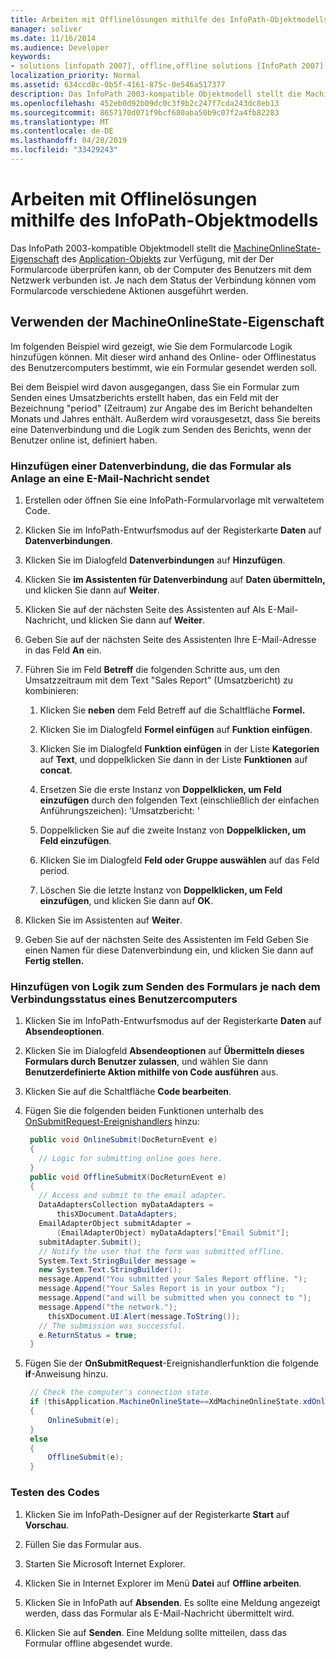 ```yaml
---
title: Arbeiten mit Offlinelösungen mithilfe des InfoPath-Objektmodells
manager: soliver
ms.date: 11/16/2014
ms.audience: Developer
keywords:
- solutions [infopath 2007], offline,offline solutions [InfoPath 2007], InfoPath 2003-compatible form templates,InfoPath 2003-compatible form templates, offline solutions
localization_priority: Normal
ms.assetid: 634ccd8c-0b5f-4161-875c-0e546a517377
description: Das InfoPath 2003-kompatible Objektmodell stellt die MachineOnlineState-Eigenschaft des Application-Objekts zur Verfügung, mit der Der Formularcode überprüfen kann, ob der Computer des Benutzers mit dem Netzwerk verbunden ist. Je nach dem Status der Verbindung können vom Formularcode verschiedene Aktionen ausgeführt werden.
ms.openlocfilehash: 452eb0d92b09dc0c3f9b2c247f7cda243dc8eb13
ms.sourcegitcommit: 8657170d071f9bcf680aba50b9c07f2a4fb82283
ms.translationtype: MT
ms.contentlocale: de-DE
ms.lasthandoff: 04/28/2019
ms.locfileid: "33429243"
---
```

# <a name="work-with-offline-solutions-using-the-infopath-object-model"></a>Arbeiten mit Offlinelösungen mithilfe des InfoPath-Objektmodells

Das InfoPath 2003-kompatible Objektmodell stellt die [MachineOnlineState-Eigenschaft](https://msdn.microsoft.com/library/Microsoft.Office.Interop.InfoPath.SemiTrust._Application2.MachineOnlineState.aspx) des [Application-Objekts](https://msdn.microsoft.com/library/Microsoft.Office.Interop.InfoPath.SemiTrust.Application.aspx) zur Verfügung, mit der Der Formularcode überprüfen kann, ob der Computer des Benutzers mit dem Netzwerk verbunden ist. Je nach dem Status der Verbindung können vom Formularcode verschiedene Aktionen ausgeführt werden. 
  
## <a name="using-the-machineonlinestate-property"></a>Verwenden der MachineOnlineState-Eigenschaft

Im folgenden Beispiel wird gezeigt, wie Sie dem Formularcode Logik hinzufügen können. Mit dieser wird anhand des Online- oder Offlinestatus des Benutzercomputers bestimmt, wie ein Formular gesendet werden soll.
  
Bei dem Beispiel wird davon ausgegangen, dass Sie ein Formular zum Senden eines Umsatzberichts erstellt haben, das ein Feld mit der Bezeichnung "period" (Zeitraum) zur Angabe des im Bericht behandelten Monats und Jahres enthält. Außerdem wird vorausgesetzt, dass Sie bereits eine Datenverbindung und die Logik zum Senden des Berichts, wenn der Benutzer online ist, definiert haben.
  
### <a name="add-a-data-connection-that-submits-the-form-as-an-attachment-to-an-email-message"></a>Hinzufügen einer Datenverbindung, die das Formular als Anlage an eine E-Mail-Nachricht sendet

1. Erstellen oder öffnen Sie eine InfoPath-Formularvorlage mit verwaltetem Code.
    
2. Klicken Sie im InfoPath-Entwurfsmodus auf der Registerkarte **Daten** auf **Datenverbindungen**.
    
3. Klicken Sie im Dialogfeld **Datenverbindungen** auf **Hinzufügen**.
    
4. Klicken Sie **im Assistenten für Datenverbindung** auf **Daten übermitteln,** und klicken Sie dann auf **Weiter**.
    
5. Klicken Sie auf der nächsten Seite des Assistenten auf Als E-Mail-Nachricht, und klicken Sie dann auf **Weiter**. 
    
6. Geben Sie auf der nächsten Seite des Assistenten Ihre E-Mail-Adresse in das Feld **An** ein. 
    
7. Führen Sie im Feld **Betreff** die folgenden Schritte aus, um den Umsatzzeitraum mit dem Text "Sales Report" (Umsatzbericht) zu kombinieren: 
    
   1. Klicken Sie **neben** dem Feld Betreff auf die Schaltfläche **Formel.** 
      
   2. Klicken Sie im Dialogfeld **Formel einfügen** auf **Funktion einfügen**.
      
   3. Klicken Sie im Dialogfeld **Funktion einfügen** in der Liste **Kategorien** auf **Text**, und doppelklicken Sie dann in der Liste **Funktionen** auf **concat**. 
      
   4. Ersetzen Sie die erste Instanz von **Doppelklicken, um Feld einzufügen** durch den folgenden Text (einschließlich der einfachen Anführungszeichen): 'Umsatzbericht: ' 
      
   5. Doppelklicken Sie auf die zweite Instanz von **Doppelklicken, um Feld einzufügen**.
      
   6. Klicken Sie im Dialogfeld **Feld oder Gruppe auswählen** auf das Feld period. 
      
   7. Löschen Sie die letzte Instanz von **Doppelklicken, um Feld einzufügen**, und klicken Sie dann auf **OK**.
    
8. Klicken Sie im Assistenten auf **Weiter**.
    
9. Geben Sie auf der nächsten Seite des Assistenten  im Feld Geben Sie einen Namen für diese Datenverbindung ein, und klicken Sie dann auf **Fertig stellen.**
    
### <a name="add-logic-for-submitting-the-form-depending-on-the-connected-state-of-a-users-computer"></a>Hinzufügen von Logik zum Senden des Formulars je nach dem Verbindungsstatus eines Benutzercomputers

1. Klicken Sie im InfoPath-Entwurfsmodus auf der Registerkarte **Daten** auf **Absendeoptionen**.
    
2. Klicken Sie im Dialogfeld **Absendeoptionen** auf **Übermitteln dieses Formulars durch Benutzer zulassen**, und wählen Sie dann **Benutzerdefinierte Aktion mithilfe von Code ausführen** aus.
    
3. Klicken Sie auf die Schaltfläche **Code bearbeiten**. 
    
4. Fügen Sie die folgenden beiden Funktionen unterhalb des [OnSubmitRequest-Ereignishandlers](https://msdn.microsoft.com/library/Microsoft.Office.Interop.InfoPath.SemiTrust._XDocumentEventSink2_Event.OnSubmitRequest.aspx) hinzu: 
    
   ```cs
    public void OnlineSubmit(DocReturnEvent e)
    {
      // Logic for submitting online goes here.
    }
    public void OfflineSubmitX(DocReturnEvent e)
    {
      // Access and submit to the email adapter.
      DataAdaptersCollection myDataAdapters = 
          thisXDocument.DataAdapters;
      EmailAdapterObject submitAdapter = 
          (EmailAdapterObject) myDataAdapters["Email Submit"];
      submitAdapter.Submit();
      // Notify the user that the form was submitted offline.
      System.Text.StringBuilder message = 
      new System.Text.StringBuilder();
      message.Append("You submitted your Sales Report offline. ");
      message.Append("Your Sales Report is in your outbox ");
      message.Append("and will be submitted when you connect to ");
      message.Append("the network.");
        thisXDocument.UI.Alert(message.ToString());
      // The submission was successful.
      e.ReturnStatus = true;
    }
   ```

5. Fügen Sie der **OnSubmitRequest**-Ereignishandlerfunktion die folgende **if**-Anweisung hinzu. 
    
   ```cs
    // Check the computer's connection state.
    if (thisApplication.MachineOnlineState==XdMachineOnlineState.xdOnline)
    {
        OnlineSubmit(e);
    }
    else
    {
        OfflineSubmit(e);
    }
   ```

### <a name="test-the-code"></a>Testen des Codes

1. Klicken Sie im InfoPath-Designer auf der Registerkarte **Start** auf **Vorschau**. 
    
2. Füllen Sie das Formular aus.
    
3. Starten Sie Microsoft Internet Explorer.
    
4. Klicken Sie in Internet Explorer im Menü **Datei** auf **Offline arbeiten**. 
    
5. Klicken Sie in InfoPath auf **Absenden**. Es sollte eine Meldung angezeigt werden, dass das Formular als E-Mail-Nachricht übermittelt wird.
    
6. Klicken Sie auf **Senden**. Eine Meldung sollte mitteilen, dass das Formular offline abgesendet wurde.
    


